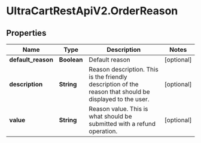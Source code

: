 # UltraCartRestApiV2.OrderReason

## Properties
Name | Type | Description | Notes
------------ | ------------- | ------------- | -------------
**default_reason** | **Boolean** | Default reason | [optional] 
**description** | **String** | Reason description.  This is the friendly description of the reason that should be displayed to the user. | [optional] 
**value** | **String** | Reason value.  This is what should be submitted with a refund operation. | [optional] 


